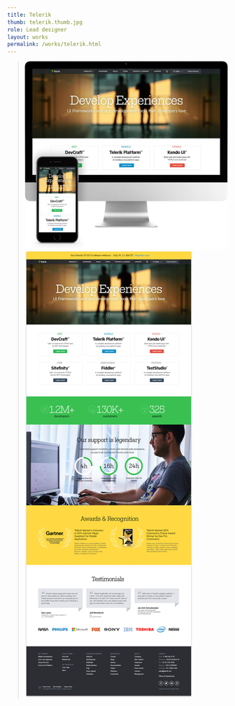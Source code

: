```yaml
---
title: Telerik
thumb: telerik.thumb.jpg
role: Lead designer
layout: works
permalink: /works/telerik.html
---
```


>   ![Telerik](images/telerik.01.jpg)
>   ![Telerik](images/telerik.02.jpg)
